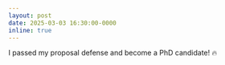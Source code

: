 ```yaml
---
layout: post
date: 2025-03-03 16:30:00-0000
inline: true
---
```


I passed my proposal defense and become a PhD candidate! :fire:
